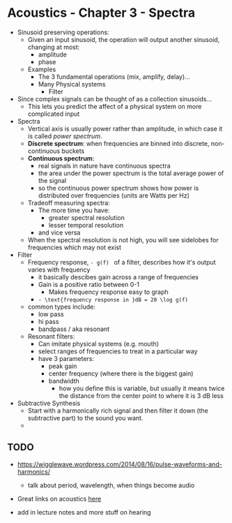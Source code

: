Acoustics - Chapter 3 - Spectra
========================

- Sinusoid preserving operations:
  - Given an input sinusoid, the operation will output another sinusoid, changing at most:
    - amplitude
    - phase
  - Examples
    - The 3 fundamental operations (mix, amplify, delay)...    
    - Many Physical systems
      - Filter
- Since complex signals can be thought of as a collection sinusoids...
  - This lets you predict the affect of a physical system on more complicated input
- Spectra
  - Vertical axis is usually power rather than amplitude, in which case it is called *power spectrum*.
  - **Discrete spectrum**: when frequencies are binned into discrete, non-continuous buckets
  - **Continuous spectrum**: 
    - real signals in nature have continuous spectra
    - the area under the power spectrum is the total average power of the signal
    - so the continuous power spectrum shows how power is distributed over frequencies (units are Watts per Hz)
  - Tradeoff measuring spectra:
    - The more time you have:
      - greater spectral resolution
      - lesser temporal resolution
    - and vice versa
  - When the spectral resolution is not high, you will see sidelobes for frequencies which may not exist
- Filter
  - Frequency response, ```- g(f) ``` of a filter, describes how it's output varies with frequency
    - it basically descibes gain across a range of frequencies
    - Gain is a positive ratio between 0-1
      - Makes frequency response easy to graph
    - ```- \text{frequency response in }dB = 20 \log g(f) ```
  - common types include:
    - low pass
    - hi pass
    - bandpass / aka resonant
  - Resonant filters:
    - Can imitate physical systems (e.g. mouth)
    - select ranges of frequencies to treat in a particular way
    - have 3 parameters:
      - peak gain
      - center frequency (where there is the biggest gain)
      - bandwidth
        - how you define this is variable, but usually it means twice the distance from the center point to where it is 3 dB less
- Subtractive Synthesis
  - Start with a harmonically rich signal and then filter it down (the subtractive part) to the sound you want.
  - 

## TODO 
- https://wigglewave.wordpress.com/2014/08/16/pulse-waveforms-and-harmonics/
  - talk about period, wavelength, when things become audio

- Great links on acoustics [here](https://community.plm.automation.siemens.com/t5/Testing-Knowledge-Base/Critical-Bands-in-Human-Hearing/ta-p/416798)

- add in lecture notes and more stuff on hearing